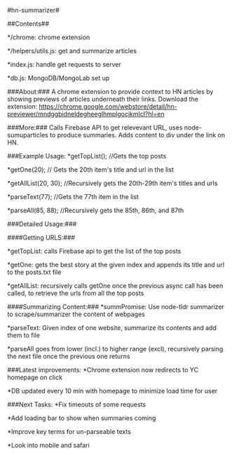 #hn-summarizer#

##Contents##

*/chrome: chrome extension

*/helpers/utils.js: get and summarize articles

*index.js: handle get requests to server

*db.js: MongoDB/MongoLab set up


###About:###
 A chrome extension to provide context to HN articles by showing previews of articles underneath their links. 
 Download the extension: https://chrome.google.com/webstore/detail/hn-previewer/mndggbidneldegheeglhmplgocjkmlcl?hl=en


###More:###
Calls Firebase API to get relevevant URL, uses node-sumuparticles to produce summaries. Adds content to div under the link on HN. 


###Example Usage: 
*getTopList(); //Gets the top posts 

*getOne(20); // Gets the 20th item's title and url in the list

*getAllList(20, 30); //Recursively gets the 20th-29th item's titles and urls

*parseText(77); //Gets the 77th item in the list

*parseAll(85, 88); //Recursively gets the 85th, 86th, and 87th


###Detailed Usage:###


####Getting URLS:###

*getTopList: calls Firebase api to get the list of the top posts

*getOne: gets the best story at the given index and appends its title and url to the posts.txt file

*getAllList: recursively calls getOne once the previous async call has been called, to retrieve the urls from all the top posts

####Summarizing Content:###
*summPromise: Use node-tldr summarizer to scrape/summarizer the content of webpages

*parseText: Given index of one website, summarize its contents and add them to file

*parseAll goes from lower (incl.) to higher range (excl), recursively parsing the next file once the previous one returns


###Latest improvements: 
*Chrome extension now redirects to YC homepage on click

*DB updated every 10 min with homepage to minimize load time for user


###Next Tasks:
*Fix timeouts of some requests

*Add loading bar to show when summaries coming

*Improve key terms for un-parseable texts

*Look into mobile and safari